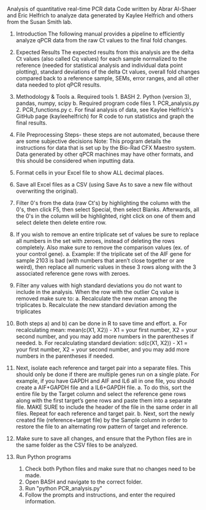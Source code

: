 Analysis of quantitative real-time PCR data
Code written by Abrar Al-Shaer and Eric Helfrich to analyze data generated by Kaylee Helfrich and others from the Susan Smith lab.

1. Introduction
The following manual provides a pipeline to efficiently analyze qPCR data from the raw Ct values to the final fold changes.

2. Expected Results
The expected results from this analysis are the delta Ct values (also called Cq values) for each sample normalized to the reference (needed for statistical analysis and individual data point plotting), standard deviations of the delta Ct values, overall fold changes compared back to a reference sample, SEMs, error ranges, and all other data needed to plot qPCR results. 

3. Methodology & Tools
    a.	Required tools
        1. BASH
        2. Python (version 3), pandas, numpy, scipy
    b. Required program code files
        1. PCR_analysis.py
        2. PCR_functions.py
    c. For final analysis of data, see Kaylee Helfrich's GitHub page (kayleehelfrich) for R code to run statistics and graph the final results.
    
4. File Preprocessing Steps- these steps are not automated, because there are some subjective decisions
Note: This program details the instructions for data that is set up by the Bio-Rad CFX Maestro system. Data generated by other qPCR machines may have other formats, and this should be considered when inputting data.
1. Format cells in your Excel file to show ALL decimal places.
2. Save all Excel files as a CSV (using Save As to save a new file without overwriting the original). 
3. Filter 0's from the data (raw Ct's) by highlighting the column with the 0's, then click F5, then select Special, then select Blanks. Afterwards, all the 0's in the column will be highlighted, right click on one of them and select delete then delete entire row.
4. If you wish to remove an entire triplicate set of values be sure to replace all numbers in the set with zeroes, instead of deleting the rows completely. Also make sure to remove the comparison values (ex. of your control gene). 
    a. Example: If the triplicate set of the AIF gene for sample 2103 is bad (with numbers that aren’t close together or are weird), then replace all numeric values in these 3 rows along with the 3 associated reference gene rows with zeroes.
5. Filter any values with high standard deviations you do not want to include in the analysis. When the row with the outlier Cq value is removed make sure to:
    a. Recalculate the new mean among the triplicates
    b. Recalculate the new standard deviation among the triplicates
6. Both steps a) and b) can be done in R to save time and effort. 
    a. For recalculating mean: mean(c(X1, X2)) - X1 = your first number, X2 = your second number, and you may add more numbers in the parentheses if needed.
    b. For recalculating standard deviation: sd(c(X1, X2)) - X1 = your first number, X2 = your second number, and you may add more numbers in the parentheses if needed.
7. Next, isolate each reference and target pair into a separate files. This should only be done if there are multiple genes run on a single plate. For example, if you have GAPDH and AIF and IL6 all in one file, you should create a AIF+GAPDH file and a IL6+GAPDH file. 
    a. To do this, sort the entire file by the Target column and select the reference gene rows along with the first target’s gene rows and paste them into a separate file. MAKE SURE to include the header of the file in the same order in all files. Repeat for each reference and target pair. 
    b. Next, sort the newly created file (reference+target file) by the Sample column in order to restore the file to an alternating row pattern of target and reference.
8. Make sure to save all changes, and ensure that the Python files are in the same folder as the CSV files to be analyzed. 

5. Run Python programs
   1. Check both Python files and make sure that no changes need to be made.
   2. Open BASH and navigate to the correct folder.
   3. Run "python PCR_analysis.py"
   4. Follow the prompts and instructions, and enter the required information.
